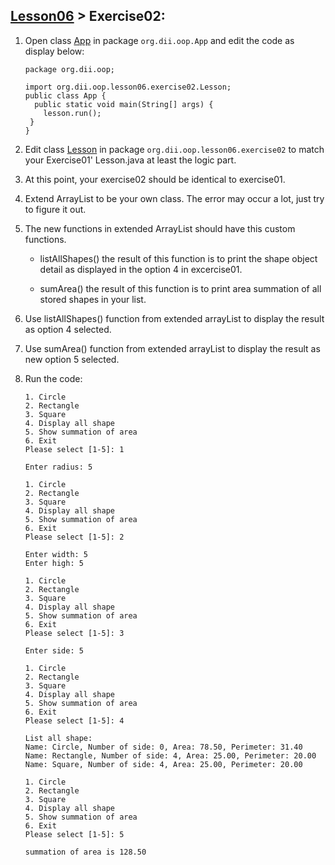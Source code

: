 ## [Lesson06](index.md) > Exercise02:

1. Open class [App](out/App.java) in package `org.dii.oop.App` and edit the code as display below: 
   ```
   package org.dii.oop;

   import org.dii.oop.lesson06.exercise02.Lesson;
   public class App {
     public static void main(String[] args) {
       lesson.run();
    }
   }
   ```

2. Edit class [Lesson](app/src/main/java/org/dii/oop/lesson06/exercise02/Lesson.java) in package `org.dii.oop.lesson06.exercise02` to match your Exercise01' Lesson.java at least the logic part.

3. At this point, your exercise02 should be identical to exercise01.

4. Extend ArrayList to be your own class. The error may occur a lot, just try to figure it out.

5. The new functions in extended ArrayList should have this custom functions.

    - listAllShapes() 
        the result of this function is to print the shape object detail as displayed in the option 4 in excercise01.

    - sumArea() 
        the result of this function is to print area summation of all stored shapes in your list.

6. Use listAllShapes() function from extended arrayList to display the result as option 4 selected.

7. Use sumArea() function from extended arrayList to display the result as new option 5 selected.

7. Run the code:
   ```
   1. Circle
   2. Rectangle
   3. Square
   4. Display all shape
   5. Show summation of area
   6. Exit
   Please select [1-5]: 1
   
   Enter radius: 5
   
   1. Circle
   2. Rectangle
   3. Square
   4. Display all shape
   5. Show summation of area
   6. Exit
   Please select [1-5]: 2
   
   Enter width: 5
   Enter high: 5
   
   1. Circle
   2. Rectangle
   3. Square
   4. Display all shape
   5. Show summation of area
   6. Exit
   Please select [1-5]: 3
   
   Enter side: 5
   
   1. Circle
   2. Rectangle
   3. Square
   4. Display all shape
   5. Show summation of area
   6. Exit
   Please select [1-5]: 4
   
   List all shape:
   Name: Circle, Number of side: 0, Area: 78.50, Perimeter: 31.40
   Name: Rectangle, Number of side: 4, Area: 25.00, Perimeter: 20.00
   Name: Square, Number of side: 4, Area: 25.00, Perimeter: 20.00

   1. Circle
   2. Rectangle
   3. Square
   4. Display all shape
   5. Show summation of area
   6. Exit
   Please select [1-5]: 5
   
   summation of area is 128.50
   
   ```
   
